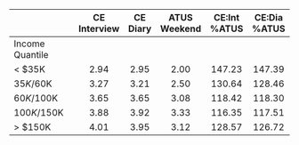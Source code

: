 
|                      | CE<br>Interview |  CE<br>Diary | ATUS<br>Weekend | CE:Int<br>%ATUS | CE:Dia<br>%ATUS |
| -------------------- | :----------: | :----------: | :----------: | :----------: | :----------: |
| Income Quantile      |              |              |              |              |              |
|     < $35K           |         2.94 |         2.95 |         2.00 |       147.23 |       147.39 |
|  $35K/$60K           |         3.27 |         3.21 |         2.50 |       130.64 |       128.46 |
|  $60K/$100K          |         3.65 |         3.65 |         3.08 |       118.42 |       118.30 |
| $100K/$150K          |         3.88 |         3.92 |         3.33 |       116.35 |       117.51 |
|     > $150K          |         4.01 |         3.95 |         3.12 |       128.57 |       126.72 |

